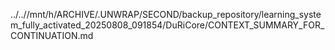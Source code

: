 ../..//mnt/h/ARCHIVE/.UNWRAP/SECOND/backup_repository/learning_system_fully_activated_20250808_091854/DuRiCore/CONTEXT_SUMMARY_FOR_CONTINUATION.md